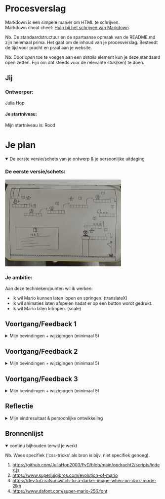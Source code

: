 # Procesverslag
Markdown is een simpele manier om HTML te schrijven.  
Markdown cheat cheet: [Hulp bij het schrijven van Markdown](https://github.com/adam-p/markdown-here/wiki/Markdown-Cheatsheet).

Nb. De standaardstructuur en de spartaanse opmaak van de README.md zijn helemaal prima. Het gaat om de inhoud van je procesverslag. Besteedt de tijd voor pracht en praal aan je website.

Nb. Door *open* toe te voegen aan een *details* element kun je deze standaard open zetten. Fijn om dat steeds voor de relevante stuk(ken) te doen.




## Jij

### Ontwerper:
Julia Hop

#### Je startniveau:
Mijn startniveau is: Rood




# Je plan

<details open>
  <summary>De eerste versie/schets van je ontwerp & je persoonlijke uitdaging</summary>

  ### De eerste versie/schets:
  <img src="readme-images/eersteSchets.png" width="375px" alt="eerste versie/schets">


  ### Je ambitie: 
  Aan deze technieken/punten wil ik werken:
  - Ik wil Mario kunnen laten lopen en springen. (translateX)
  - Ik wil animaties laten afspelen nadat er op een button wordt gedrukt.
  - Ik wil Mario laten krimpen. (scale)
 
</details>




## Voortgang/Feedback 1

<details>
  <summary>Mijn bevindingen + wijzigingen (minimaal 5)</summary>

  ### Bevinding 1:
  Omschrijving van wat er nog niet orde was (tekst en afbeeding(en)).
  
  - Het was nog niet duidelijk of je ook terug in de tijd kon gaan.

  #### oplossing:
  Beschrijving hoe je het hebt hebt opgelost of als het niet gelukt is hoe je het zou oplossen (tekst en afbeeding(en)).

  - Het is opgelost doordat de blokken met een vraagteken erop altijd klikbaar blijven.


  ### Bevinding 2:
  Omschrijving van wat er nog niet orde was (tekst en afbeeding(en)).

  - Het was nog niet duidelijk wat er zou gebeuren als Mario zal vallen.


  #### oplossing:
  Beschrijving hoe je het hebt hebt opgelost of als het niet gelukt is hoe je het zou oplossen (tekst en afbeeding(en)).

  - Het is opgelost doordat Mario niet zelf bestuurt kan worden door de gebruiker (Mario volgt een automatische route).


  ### Bevinding 3:
  Omschrijving van wat er nog niet orde was (tekst en afbeeding(en)).
  - Het was nog niet duidelijk wat er met de Goomba's zou gebeuren als Mario erop zou springen.
  
  
  #### oplossing:
  Beschrijving hoe je het hebt hebt opgelost of als het niet gelukt is hoe je het zou oplossen (tekst en afbeeding(en)).
  - Het is opgelost door de Goomba's platgedrukt te laten liggen nadat Mario erop heeft gesprongen.

  <img src="readme-images/platteGoomba.png" width="375px" alt="platte Goomba">
</details>




## Voortgang/Feedback 2

<details>
  <summary>Mijn bevindingen + wijzigingen (minimaal 5)</summary>
  
  ### Bevinding 1:
  Omschrijving van wat er nog niet orde was (tekst en afbeeding(en)).

  - De pagina was nog niet responsive.

  #### oplossing:
  Beschrijving hoe je het hebt hebt opgelost of als het niet gelukt is hoe je het zou oplossen (tekst en afbeeding(en)).

  - Het is opgelost door de background-image de height te geven van mijn macBook (47.688em).

  ### Bevinding 2:
  Omschrijving van wat er nog niet orde was (tekst en afbeeding(en)).

  - De buttons konden nog niet met het toetsenbord (tab) geselecteerd worden.

  #### oplossing:
  Beschrijving hoe je het hebt hebt opgelost of als het niet gelukt is hoe je het zou oplossen (tekst en afbeeding(en)).

  - Het is opgelost door de img in een button te zetten.

  ### Bevinding 3:
  Omschrijving van wat er nog niet orde was (tekst en afbeeding(en)).

  - Elementen waren nog niet geselecteerd met CSS selectors.

  #### oplossing:
  Beschrijving hoe je het hebt hebt opgelost of als het niet gelukt is hoe je het zou oplossen (tekst en afbeeding(en)).

  - Het is opgelost door alle kleuren en border in CSS selectors te zetten.
</details>




## Voortgang/Feedback 3

<details>
  <summary>Mijn bevindingen + wijzigingen (minimaal 5)</summary>
  
  ### Bevinding 1:
  Omschrijving van wat er nog niet orde was (tekst en afbeeding(en)).

  - Hij is niet helemaal responsive, op een 15 inch laptop zie je een rode achtergrond.

  #### oplossing:
  Beschrijving hoe je het hebt hebt opgelost of als het niet gelukt is hoe je het zou oplossen (tekst en afbeeding(en)).

  - Dit is heel moeilijk om op te lossen, dus daarom is het nu makkelijk opgelost doordat de pagina wegsnijdt als je het venster beweegt.

  ### Bevinding 2:
  Omschrijving van wat er nog niet orde was (tekst en afbeeding(en)).

  - Het is met de toestenbord te bedienen, maar er zijn geen speciale states voor de focus of active state. 

  #### oplossing:
  Beschrijving hoe je het hebt hebt opgelost of als het niet gelukt is hoe je het zou oplossen (tekst en afbeeding(en)).

  - Ik heb expres geen focus en active state toegevoegd, want ik vind de blauwe rand die eromheen komt duidelijk genoeg en anders komt er een kleur over de blokken met het vraagteken erop en dan is het vraagteken niet meer zichtbaar.

  ### Bevinding 3:
  Omschrijving van wat er nog niet orde was (tekst en afbeeding(en)).

  - Ik kan je readme niet beoordelen aangezien die niet is geüpdate.

  #### oplossing:
  Beschrijving hoe je het hebt hebt opgelost of als het niet gelukt is hoe je het zou oplossen (tekst en afbeeding(en)).

  - Ik heb mijn readme geüpdate.
</details>




## Reflectie

<details>
  <summary>Mijn eindresultaat & persoonlijke ontwikkeling</summary>

  ### Je uitkomst - karakteristiek screenshot(s):
  <img src="readme-images/finalOntwerp.png" width="375px" alt="final ontwerp">


  ### Dit ging goed/Heb ik geleerd: 
  Korte omschrijving met plaatje(s)

  - Ik heb geleerd hoe je animaties kunt laten afspelen nadat er op een button is geklikt. Ik weet nu dat dit kan door een nieuwe classlist aan te maken in Javascript en dan in css een animatie toe te voegen.
  - Ik heb geleerd hoe je tekst kunt veranderen, namelijk met innerHTML.
  - Ik heb geleerd hoe je plaatjes kunt veranderen, namelijk door de src te veranderen.
  - Ik heb geleerd om te werken met font services.

  <img src="readme-images/blokBefore.png" width="375px" alt="blok before">
  <img src="readme-images/blokAfter.png" width="375px" alt="blok after">


  ### Dit was lastig/Is niet gelukt:
  Korte omschrijving met plaatje(s)
  
  - Alles wat ik wilde is gelukt. Natuurlijk kun je het altijd nog uitgebreider maken, zoals bijvoorbeeld een sound effect toevoegen nadat je een coin of ster hebt verzameld of een sound effect wanneer je glijdt van de paal met de vlag. Maar ik denk dat het uitgebreidt genoeg is en dat de tijdlijn past bij Mario, dus ik ben blij met het eindresultaat. 

  <img src="readme-images/coinsVerzamelen.png" width="375px" alt="coins verzamelen">
</details>




## Bronnenlijst

<details open>
<summary>continu bijhouden terwijl je werkt</summary>

Nb. Wees specifiek ('css-tricks' als bron is bijv. niet specifiek genoeg).

1. https://github.com/JuliaHop2003/FvD/blob/main/opdracht2/scripts/index.js
2. https://www.superluigibros.com/evolution-of-mario
3. https://dev.to/ziratsu/switch-to-a-darker-image-when-on-dark-mode-2lkh
4. https://www.dafont.com/super-mario-256.font

</details>